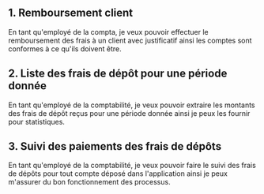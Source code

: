 ## 1. Remboursement client ##
En tant qu'employé de la compta, je veux pouvoir effectuer le remboursement des frais à un client avec justificatif ainsi les comptes sont conformes à ce qu'ils doivent être. 

## 2. Liste des frais de dépôt pour une période donnée ##
En tant qu'employé de la comptabilité, je veux pouvoir extraire les montants des frais de dépôt reçus pour une période donnée ainsi je peux les fournir pour statistiques.

## 3. Suivi des paiements des frais de dépôts ##
En tant qu'employé de la comptabilité, je veux pouvoir faire le suivi des frais de dépôts pour tout compte déposé dans l'application ainsi je peux m'assurer du bon fonctionnement des processus. 

